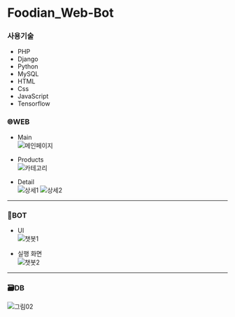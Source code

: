 # Foodian_Web-Bot

### 사용기술
* PHP
* Django
* Python
* MySQL
* HTML
* Css
* JavaScript
* Tensorflow

### 🌐WEB
* Main<br/>
![메인페이지](https://user-images.githubusercontent.com/89093279/148379986-f6c3a853-420a-4007-bfa7-b086ce406807.PNG)

* Products<br/>
 ![카테고리](https://user-images.githubusercontent.com/89093279/148380037-4f90e3b5-b2f5-4e16-89aa-3233b9dc2653.PNG)

* Detail<br/>
![상세1](https://user-images.githubusercontent.com/89093279/148380046-7904c297-b12d-4152-aed1-1020e105887e.PNG)
![상세2](https://user-images.githubusercontent.com/89093279/148380050-3baac37a-29df-4a13-9bc0-0e01624f1a3d.PNG)

---

### 🤖BOT
* UI<br/>
![챗봇1](https://user-images.githubusercontent.com/89093279/148380107-373ae4a8-e968-4a27-84f0-8ef4b2ed4130.PNG)

* 실행 화면<br/>
![챗봇2](https://user-images.githubusercontent.com/89093279/148380109-747076c7-d6af-453d-bafb-10ecb491af55.PNG)

-----

### 🗃DB
![그림02](https://user-images.githubusercontent.com/89093279/148382153-284b895a-100b-471a-82f8-97d1d63246dd.jpg)
